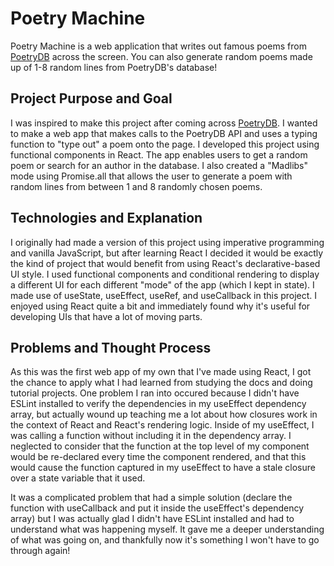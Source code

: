# Poetry Machine
Poetry Machine is a web application that writes out famous poems from [PoetryDB](https://github.com/thundercomb/poetrydb) across the screen. You can also generate random poems made up of 1-8 random lines from PoetryDB's database!

## Project Purpose and Goal
I was inspired to make this project after coming across [PoetryDB](https://github.com/thundercomb/poetrydb). I wanted to make a web app that makes calls to the PoetryDB API and uses a typing function to "type out" a poem onto the page. I developed this project using functional components in React. The app enables users to get a random poem or search for an author in the database. I also created a "Madlibs" mode using Promise.all that allows the user to generate a poem with random lines from between 1 and 8 randomly chosen poems.

## Technologies and Explanation
I originally had made a version of this project using imperative programming and vanilla JavaScript, but after learning React I decided it would be exactly the kind of project that would benefit from using React's declarative-based UI style. I used functional components and conditional rendering to display a different UI for each different "mode" of the app (which I kept in state). I made use of useState, useEffect, useRef, and useCallback in this project. I enjoyed using React quite a bit and immediately found why it's useful for developing UIs that have a lot of moving parts.

## Problems and Thought Process
As this was the first web app of my own that I've made using React, I got the chance to apply what I had learned from studying the docs and doing tutorial projects. One problem I ran into occured because I didn't have ESLint installed to verify the dependencies in my useEffect dependency array, but actually wound up teaching me a lot about how closures work in the context of React and React's rendering logic. Inside of my useEffect, I was calling a function without including it in the dependency array. I neglected to consider that the function at the top level of my component would be re-declared every time the component rendered, and that this would cause the function captured in my useEffect to have a stale closure over a state variable that it used.

It was a complicated problem that had a simple solution (declare the function with useCallback and put it inside the useEffect's dependency array) but I was actually glad I didn't have ESLint installed and had to understand what was happening myself. It gave me a deeper understanding of what was going on, and thankfully now it's something I won't have to go through again!
